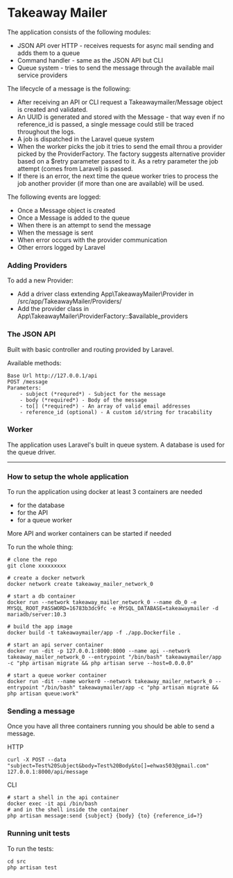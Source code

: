 # Takeaway Mailer

The application consists of the following modules: 
 - JSON API over HTTP - receives requests for async mail sending and adds them to a queue
 - Command handler - same as the JSON API but CLI
 - Queue system - tries to send the message through the available mail service providers

The lifecycle of a message is the following: 

 - After receiving an API or CLI request a Takeawaymailer/Message object is created and validated.
 - An UUID is generated and stored with the Message - that way even if no reference_id is passed, a single message could still be traced throughout the logs.
 - A job is dispatched in the Laravel queue system
 - When the worker picks the job it tries to send the email throu a provider picked by the ProviderFactory. The factory suggests alternative provider based on a $retry parameter passed to it. As a retry parameter the job attempt (comes from Laravel) is passed.
 - If there is an error, the next time the queue worker tries to process the job another provider (if more than one are available) will be used.
 
 The following events are logged:
 - Once a Message object is created
 - Once a Message is added to the queue
 - When there is an attempt to send the message
 - When the message is sent
 - When error occurs with the provider communication
 - Other errors logged by Laravel

### Adding Providers

To add a new Provider:
- Add a driver class extending App\TakeawayMailer\Provider in /src/app/TakeawayMailer/Providers/
- Add the provider class in App\TakeawayMailer\ProviderFactory::$available_providers

### The JSON API

Built with basic controller and routing provided by Laravel.

Available methods:

```
Base Url http://127.0.0.1/api 
POST /message
Parameters:
    - subject (*requred*) - Subject for the message
    - body (*required*) - Body of the message
    - to[] (*required*) - An array of valid email addresses
    - reference_id (optional) - A custom id/string for tracability
```

### Worker

The application uses Laravel's built in queue system. 
A database is used for the queue driver.

---

### How to setup the whole application

To run the application using docker at least 3 containers are needed

- for the database
- for the API 
- for a queue worker

More API and worker containers can be started if needed

To run the whole thing:

```
# clone the repo
git clone xxxxxxxxx

# create a docker network
docker network create takeaway_mailer_network_0

# start a db container
docker run --network takeaway_mailer_network_0 --name db_0 -e MYSQL_ROOT_PASSWORD=16783b3dc9fc -e MYSQL_DATABASE=takeawaymailer -d mariadb/server:10.3

# build the app image
docker build -t takeawaymailer/app -f ./app.Dockerfile .

# start an api server container 
docker run -dit -p 127.0.0.1:8000:8000 --name api --network takeaway_mailer_network_0 --entrypoint "/bin/bash" takeawaymailer/app -c "php artisan migrate && php artisan serve --host=0.0.0.0"

# start a queue worker container
docker run -dit --name worker0 --network takeaway_mailer_network_0 --entrypoint "/bin/bash" takeawaymailer/app -c "php artisan migrate && php artisan queue:work"
```

### Sending a message

Once you have all three containers running you should be able to send a message.

HTTP
```
curl -X POST --data "subject=Test%20Subject&body=Test%20Body&to[]=ehwas503@gmail.com" 127.0.0.1:8000/api/message
```

CLI
```
# start a shell in the api container
docker exec -it api /bin/bash
# and in the shell inside the container
php artisan message:send {subject} {body} {to} {reference_id=?}
```

### Running unit tests

To run the tests:

```
cd src
php artisan test
```